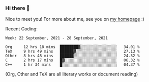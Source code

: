### Hi there 👋

Nice to meet you! For more about me, see you on [my homepage](https://jiayipan.me) :)


Recent Coding:
<!--START_SECTION:waka-->
```text
Week: 22 September, 2021 - 28 September, 2021

Org     12 hrs 18 mins  ████████▓░░░░░░░░░░░░░░░░   34.01 % 
TeX     9 hrs 49 mins   ██████▓░░░░░░░░░░░░░░░░░░   27.13 % 
Other   8 hrs 48 mins   ██████░░░░░░░░░░░░░░░░░░░   24.32 % 
C       2 hrs 17 mins   █▓░░░░░░░░░░░░░░░░░░░░░░░   06.32 % 
C++     1 hr 34 mins    █░░░░░░░░░░░░░░░░░░░░░░░░   04.37 % 
```
<!--END_SECTION:waka-->
(Org, Other and TeX are all literary works or document reading)
